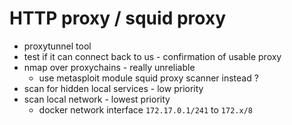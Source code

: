 # HTTP proxy / squid proxy
- proxytunnel tool
- test if it can connect back to us - confirmation of usable proxy
- nmap over proxychains - really unreliable
  - use metasploit module squid proxy scanner instead ?
- scan for hidden local services - low priority
- scan local network - lowest priority
  - docker network interface `172.17.0.1/241` to `172.x/8`


